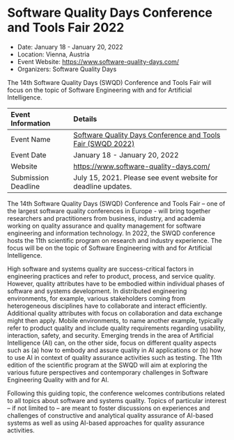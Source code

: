 # Software Quality Days Conference and Tools Fair 2022
- Date: January 18 - January 20, 2022
- Location: Vienna, Austria
- Event Website: https://www.software-quality-days.com/
- Organizers: Software Quality Days
			   
<!-- deck text start -->
The 14th Software Quality Days (SWQD) Conference and Tools Fair will focus on the topic of Software Engineering with and for Artificial Intelligence.
<!-- deck text end -->

Event Information | Details
:--- | :---			   
Event Name | [Software Quality Days Conference and Tools Fair (SWQD 2022)](https://www.software-quality-days.com/)
Event Date | January 18 - January 20, 2022
Website | https://www.software-quality-days.com/
Submission Deadline | July 15, 2021. Please see event website for deadline updates.

The 14th Software Quality Days (SWQD) Conference and Tools Fair – one of the largest software quality conferences in Europe - will bring together researchers and practitioners from business, industry, and academia working on quality assurance and quality management for software engineering and information technology. In 2022, the SWQD conference hosts the 11th scientific program on research and industry experience. The focus will be on the topic of Software Engineering with and for Artificial Intelligence.

High software and systems quality are success-critical factors in engineering practices and refer to product, process, and service quality. However, quality attributes have to be embodied within individual phases of software and systems development. In distributed engineering environments, for example, various stakeholders coming from heterogeneous disciplines have to collaborate and interact efficiently. Additional quality attributes with focus on collaboration and data exchange might then apply. Mobile environments, to name another example, typically refer to product quality and include quality requirements regarding usability, interaction, safety, and security. Emerging trends in the area of Artificial Intelligence (AI) can, on the other side, focus on different quality aspects such as (a) how to embody and assure quality in AI applications or (b) how to use AI in context of quality assurance activities such as testing. The 11th edition of the scientific program at the SWQD will aim at exploring the various future perspectives and contemporary challenges in Software Engineering Quality with and for AI.

Following this guiding topic, the conference welcomes contributions related to all topics about software and systems quality. Topics of particular interest – if not limited to – are meant to foster discussions on experiences and challenges of constructive and analytical quality assurance of AI-based systems as well as using AI-based approaches for quality assurance activities.

<!---
Publish: yes
Pinned: no
Topics: Conferences and workshops, Software engineering
RSS update: 2021-05-21
--->
